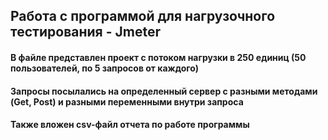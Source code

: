 ## Работа с программой для нагрузочного тестирования - Jmeter

#### В файле представлен проект с потоком нагрузки в 250 единиц (50 пользователей, по 5 запросов от каждого)
#### Запросы посылались на определенный сервер с разными методами (Get, Post) и разными переменными внутри запроса
#### Также вложен csv-файл отчета по работе программы
